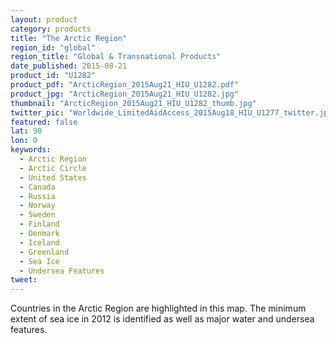 ```yaml
---
layout: product
category: products
title: "The Arctic Region"
region_id: "global"
region_title: "Global & Transnational Products"
date_published: 2015-08-21
product_id: "U1282"
product_pdf: "ArcticRegion_2015Aug21_HIU_U1282.pdf"
product_jpg: "ArcticRegion_2015Aug21_HIU_U1282.jpg"
thumbnail: "ArcticRegion_2015Aug21_HIU_U1282_thumb.jpg"
twitter_pic: "Worldwide_LimitedAidAccess_2015Aug18_HIU_U1277_twitter.jpg"
featured: false
lat: 90
lon: 0
keywords:
  - Arctic Region
  - Arctic Circle
  - United States
  - Canada
  - Russia
  - Norway
  - Sweden
  - Finland
  - Denmark
  - Iceland
  - Greenland
  - Sea Ice
  - Undersea Features
tweet: 
---
```


Countries in the Arctic Region are highlighted in this map. The minimum extent of sea ice in 2012 is identified as well as major water and undersea features.  

